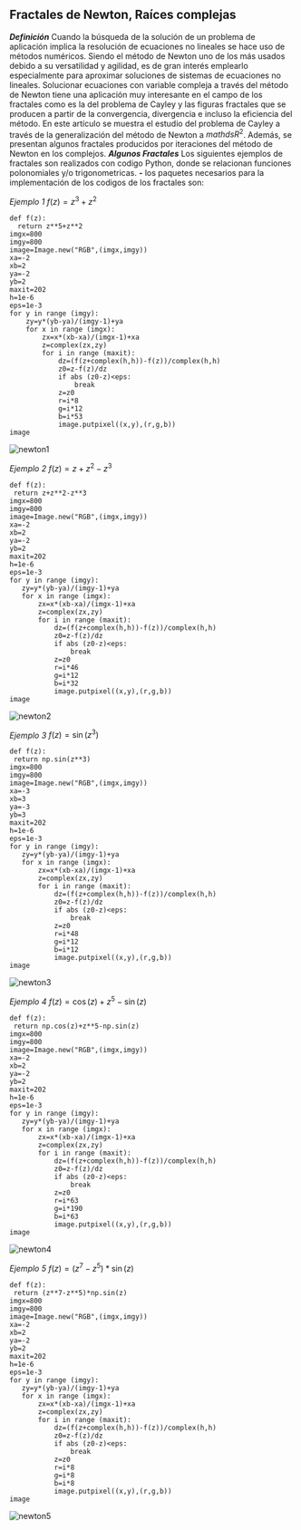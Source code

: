 ## Fractales de Newton, Raíces complejas
  
  ***Definición*** Cuando la búsqueda de la solución de un problema de aplicación implica la resolución de ecuaciones no lineales se hace uso de métodos numéricos. Siendo el método de Newton uno de los más usados debido a su versatilidad y agilidad, es de gran interés emplearlo especialmente para aproximar soluciones de sistemas de ecuaciones no lineales. Solucionar ecuaciones con variable compleja a través del método de Newton tiene una aplicación muy interesante en el campo de los fractales como es la del problema de Cayley y las figuras fractales que se producen a partir de la convergencia, divergencia e incluso la eficiencia del método. En este artículo se muestra el estudio del problema de Cayley a través de la generalización del método de Newton a $mathds{R}^{2}$. Además, se presentan algunos fractales producidos por iteraciones del método de Newton en los complejos.
 ***Algunos Fractales*** Los siguientes ejemplos de fractales son realizados con codigo Python, donde se relacionan funciones polonomiales y/o trigonometricas.
 **-** los paquetes necesarios para la implementación de los codigos de los fractales son:
 
 *Ejemplo 1* $f(z)= z^{3}+z^{2}$
```
def f(z):
  return z**5+z**2
imgx=800
imgy=800
image=Image.new("RGB",(imgx,imgy))
xa=-2
xb=2
ya=-2
yb=2
maxit=202
h=1e-6
eps=1e-3
for y in range (imgy):
    zy=y*(yb-ya)/(imgy-1)+ya
    for x in range (imgx):
        zx=x*(xb-xa)/(imgx-1)+xa
        z=complex(zx,zy)
        for i in range (maxit):
            dz=(f(z+complex(h,h))-f(z))/complex(h,h)
            z0=z-f(z)/dz
            if abs (z0-z)<eps:
                break
            z=z0
            r=i*8
            g=i*12
            b=i*53
            image.putpixel((x,y),(r,g,b))
image
```
![newton1](https://raw.githubusercontent.com/MiguelACC202/Galeria-De-Fractales/master/Newton1.png)

 *Ejemplo 2* $f(z)= z+z^{2}-z^{3}$
 ```
 def f(z):
  return z+z**2-z**3
imgx=800
imgy=800
image=Image.new("RGB",(imgx,imgy))
xa=-2
xb=2
ya=-2
yb=2
maxit=202
h=1e-6
eps=1e-3
for y in range (imgy):
    zy=y*(yb-ya)/(imgy-1)+ya
    for x in range (imgx):
        zx=x*(xb-xa)/(imgx-1)+xa
        z=complex(zx,zy)
        for i in range (maxit):
            dz=(f(z+complex(h,h))-f(z))/complex(h,h)
            z0=z-f(z)/dz
            if abs (z0-z)<eps:
                break
            z=z0
            r=i*46
            g=i*12
            b=i*32
            image.putpixel((x,y),(r,g,b))
image
 ```
 ![newton2](https://raw.githubusercontent.com/MiguelACC202/Galeria-De-Fractales/master/Newton2.png)
 
  *Ejemplo 3* $f(z)= \sin(z^{3})$
 ```
 def f(z):
  return np.sin(z**3)
imgx=800
imgy=800
image=Image.new("RGB",(imgx,imgy))
xa=-3
xb=3
ya=-3
yb=3
maxit=202
h=1e-6
eps=1e-3
for y in range (imgy):
    zy=y*(yb-ya)/(imgy-1)+ya
    for x in range (imgx):
        zx=x*(xb-xa)/(imgx-1)+xa
        z=complex(zx,zy)
        for i in range (maxit):
            dz=(f(z+complex(h,h))-f(z))/complex(h,h)
            z0=z-f(z)/dz
            if abs (z0-z)<eps:
                break
            z=z0
            r=i*48
            g=i*12
            b=i*12
            image.putpixel((x,y),(r,g,b))
image
 ```
 ![newton3](https://raw.githubusercontent.com/MiguelACC202/Galeria-De-Fractales/master/Newton3.png)
 
 *Ejemplo 4* $f(z)= \cos(z)+z^{5}-\sin(z)$
 ```
 def f(z):
  return np.cos(z)+z**5-np.sin(z)
imgx=800
imgy=800
image=Image.new("RGB",(imgx,imgy))
xa=-2
xb=2
ya=-2
yb=2
maxit=202
h=1e-6
eps=1e-3
for y in range (imgy):
    zy=y*(yb-ya)/(imgy-1)+ya
    for x in range (imgx):
        zx=x*(xb-xa)/(imgx-1)+xa
        z=complex(zx,zy)
        for i in range (maxit):
            dz=(f(z+complex(h,h))-f(z))/complex(h,h)
            z0=z-f(z)/dz
            if abs (z0-z)<eps:
                break
            z=z0
            r=i*63
            g=i*190
            b=i*63
            image.putpixel((x,y),(r,g,b))
image
 ```
 ![newton4](https://raw.githubusercontent.com/MiguelACC202/Galeria-De-Fractales/master/Newton4.png)
 
  *Ejemplo 5* $f(z)= (z^{7}-z^{5})*\sin(z)$
 ```
 def f(z):
  return (z**7-z**5)*np.sin(z)
imgx=800
imgy=800
image=Image.new("RGB",(imgx,imgy))
xa=-2
xb=2
ya=-2
yb=2
maxit=202
h=1e-6
eps=1e-3
for y in range (imgy):
    zy=y*(yb-ya)/(imgy-1)+ya
    for x in range (imgx):
        zx=x*(xb-xa)/(imgx-1)+xa
        z=complex(zx,zy)
        for i in range (maxit):
            dz=(f(z+complex(h,h))-f(z))/complex(h,h)
            z0=z-f(z)/dz
            if abs (z0-z)<eps:
                break
            z=z0
            r=i*8
            g=i*8
            b=i*8
            image.putpixel((x,y),(r,g,b))
image
 ```
 ![newton5](https://raw.githubusercontent.com/MiguelACC202/Galeria-De-Fractales/master/Newton5.png)
 
 
     
